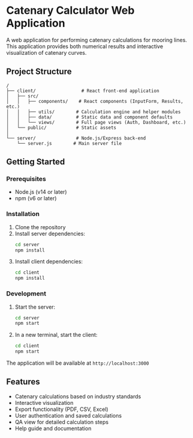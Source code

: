 # Catenary Calculator Web Application

A web application for performing catenary calculations for mooring lines. This application provides both numerical results and interactive visualization of catenary curves.

## Project Structure

```
/
├── client/                 # React front-end application
│   ├── src/
│   │   ├── components/    # React components (InputForm, Results, etc.)
│   │   ├── utils/        # Calculation engine and helper modules
│   │   ├── data/         # Static data and component defaults
│   │   └── views/        # Full page views (Auth, Dashboard, etc.)
│   └── public/           # Static assets
│
└── server/               # Node.js/Express back-end
    └── server.js        # Main server file
```

## Getting Started

### Prerequisites
- Node.js (v14 or later)
- npm (v6 or later)

### Installation

1. Clone the repository
2. Install server dependencies:
   ```bash
   cd server
   npm install
   ```
3. Install client dependencies:
   ```bash
   cd client
   npm install
   ```

### Development

1. Start the server:
   ```bash
   cd server
   npm start
   ```

2. In a new terminal, start the client:
   ```bash
   cd client
   npm start
   ```

The application will be available at `http://localhost:3000`

## Features

- Catenary calculations based on industry standards
- Interactive visualization
- Export functionality (PDF, CSV, Excel)
- User authentication and saved calculations
- QA view for detailed calculation steps
- Help guide and documentation
